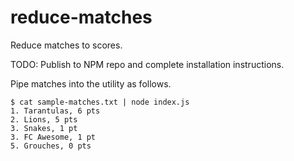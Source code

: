 # reduce-matches

Reduce matches to scores.

TODO: Publish to NPM repo and complete installation instructions.

Pipe matches into the utility as follows.

```
$ cat sample-matches.txt | node index.js 
1. Tarantulas, 6 pts
2. Lions, 5 pts
3. Snakes, 1 pt
3. FC Awesome, 1 pt
5. Grouches, 0 pts
```
